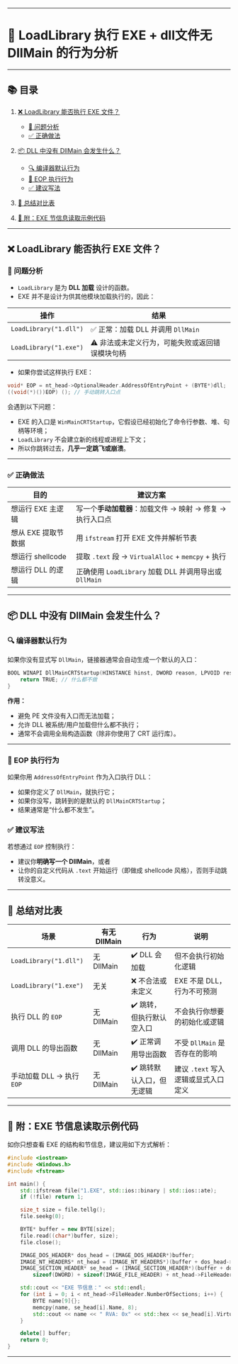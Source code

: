 

---

# 📘 LoadLibrary 执行 EXE + dll文件无 DllMain 的行为分析

---

## 📚 目录

1. [❌ LoadLibrary 能否执行 EXE 文件？](#loadlibrary-能否执行-exe-文件)

   * [🔴 问题分析](#问题分析)
   * [✅ 正确做法](#正确做法)
2. [📦 DLL 中没有 DllMain 会发生什么？](#dll-中没有-dllmain-会发生什么)

   * [🔍 编译器默认行为](#编译器默认行为)
   * [🧪 EOP 执行行为](#eop-执行行为)
   * [✅ 建议写法](#建议写法)
3. [📌 总结对比表](#总结对比表)
4. [📁 附：EXE 节信息读取示例代码](#附exe-节信息读取示例代码)

---

## ❌ LoadLibrary 能否执行 EXE 文件？

### 🔴 问题分析

* `LoadLibrary` 是为 **DLL 加载** 设计的函数。
* EXE 并不是设计为供其他模块加载执行的，因此：

| 操作                     | 结果                        |
| ---------------------- | ------------------------- |
| `LoadLibrary("1.dll")` | ✅ 正常：加载 DLL 并调用 `DllMain` |
| `LoadLibrary("1.exe")` | ⚠️ 非法或未定义行为，可能失败或返回错误模块句柄 |

* 如果你尝试这样执行 EXE：

```cpp
void* EOP = nt_head->OptionalHeader.AddressOfEntryPoint + (BYTE*)dll;
((void(*)())EOP) (); // 手动跳转入口点
```

会遇到以下问题：

* EXE 的入口是 `WinMainCRTStartup`，它假设已经初始化了命令行参数、堆、句柄等环境；
* `LoadLibrary` 不会建立新的线程或进程上下文；
* 所以你跳转过去，**几乎一定跳飞或崩溃**。

---

### ✅ 正确做法

| 目的            | 建议方案                                          |
| ------------- | --------------------------------------------- |
| 想运行 EXE 主逻辑   | 写一个**手动加载器**：加载文件 → 映射 → 修复 → 执行入口点           |
| 想从 EXE 提取节数据  | 用 `ifstream` 打开 EXE 文件并解析节表                   |
| 想运行 shellcode | 提取 `.text` 段 → `VirtualAlloc` + `memcpy` + 执行 |
| 想运行 DLL 的逻辑   | 正确使用 `LoadLibrary` 加载 DLL 并调用导出或 `DllMain`    |

---

## 📦 DLL 中没有 DllMain 会发生什么？

### 🔍 编译器默认行为

如果你没有显式写 `DllMain`，链接器通常会自动生成一个默认的入口：

```cpp
BOOL WINAPI DllMainCRTStartup(HINSTANCE hinst, DWORD reason, LPVOID reserved) {
    return TRUE; // 什么都不做
}
```

**作用：**

* 避免 PE 文件没有入口而无法加载；
* 允许 DLL 被系统/用户加载但什么都不执行；
* 通常不会调用全局构造函数（除非你使用了 CRT 运行库）。

---

### 🧪 EOP 执行行为

如果你用 `AddressOfEntryPoint` 作为入口执行 DLL：

* 如果你定义了 `DllMain`，就执行它；
* 如果你没写，跳转到的是默认的 `DllMainCRTStartup`；
* 结果通常是“什么都不发生”。

### ✅ 建议写法

若想通过 `EOP` 控制执行：

* 建议你**明确写一个 DllMain**，或者
* 让你的自定义代码从 `.text` 开始运行（即做成 shellcode 风格），否则手动跳转没意义。

---

## 📌 总结对比表

| 场景                     | 有无 DllMain | 行为             | 说明                     |
| ---------------------- | ---------- | -------------- | ---------------------- |
| `LoadLibrary("1.dll")` | 无 DllMain  | ✔️ DLL 会加载     | 但不会执行初始化逻辑             |
| `LoadLibrary("1.exe")` | 无关         | ❌ 不合法或未定义      | EXE 不是 DLL，行为不可预测      |
| 执行 DLL 的 `EOP`         | 无 DllMain  | ✔️ 跳转，但执行默认空入口 | 不会执行你想要的初始化或逻辑         |
| 调用 DLL 的导出函数           | 无 DllMain  | ✔️ 正常调用导出函数    | 不受 `DllMain` 是否存在的影响   |
| 手动加载 DLL → 执行 `EOP`    | 无 DllMain  | ✔️ 跳转默认入口，但无逻辑 | 建议 `.text` 写入逻辑或显式入口定义 |

---

## 📁 附：EXE 节信息读取示例代码

如你只想查看 EXE 的结构和节信息，建议用如下方式解析：

```cpp
#include <iostream>
#include <Windows.h>
#include <fstream>

int main() {
    std::ifstream file("1.EXE", std::ios::binary | std::ios::ate);
    if (!file) return 1;

    size_t size = file.tellg();
    file.seekg(0);

    BYTE* buffer = new BYTE[size];
    file.read((char*)buffer, size);
    file.close();

    IMAGE_DOS_HEADER* dos_head = (IMAGE_DOS_HEADER*)buffer;
    IMAGE_NT_HEADERS* nt_head = (IMAGE_NT_HEADERS*)(buffer + dos_head->e_lfanew);
    IMAGE_SECTION_HEADER* se_head = (IMAGE_SECTION_HEADER*)(buffer + dos_head->e_lfanew +
        sizeof(DWORD) + sizeof(IMAGE_FILE_HEADER) + nt_head->FileHeader.SizeOfOptionalHeader);

    std::cout << "EXE 节信息：" << std::endl;
    for (int i = 0; i < nt_head->FileHeader.NumberOfSections; i++) {
        BYTE name[9]{};
        memcpy(name, se_head[i].Name, 8);
        std::cout << name << " RVA: 0x" << std::hex << se_head[i].VirtualAddress << std::endl;
    }

    delete[] buffer;
    return 0;
}
```

---

